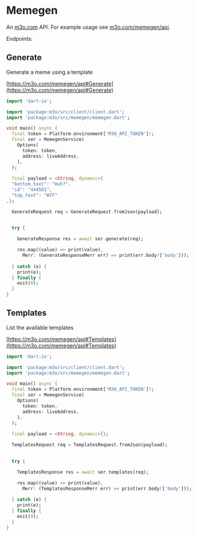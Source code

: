 # Memegen

An [m3o.com](https://m3o.com) API. For example usage see [m3o.com/memegen/api](https://m3o.com/memegen/api).

Endpoints:

## Generate

Generate a meme using a template


[https://m3o.com/memegen/api#Generate](https://m3o.com/memegen/api#Generate)

```dart
import 'dart:io';

import 'package:m3o/src/client/client.dart';
import 'package:m3o/src/memegen/memegen.dart';

void main() async {
  final token = Platform.environment['M3O_API_TOKEN']!;
  final ser = MemegenService(
    Options(
      token: token,
      address: liveAddress,
    ),
  );
 
  final payload = <String, dynamic>{
  "bottom_text": "Huh?",
  "id": "444501",
  "top_text": "WTF"
,};

  GenerateRequest req = GenerateRequest.fromJson(payload);

  
  try {

	GenerateResponse res = await ser.generate(req);

    res.map((value) => print(value),
	  Merr: (GenerateResponseMerr err) => print(err.body!['body']));	
  
  } catch (e) {
    print(e);
  } finally {
    exit(0);
  }
}
```
## Templates

List the available templates


[https://m3o.com/memegen/api#Templates](https://m3o.com/memegen/api#Templates)

```dart
import 'dart:io';

import 'package:m3o/src/client/client.dart';
import 'package:m3o/src/memegen/memegen.dart';

void main() async {
  final token = Platform.environment['M3O_API_TOKEN']!;
  final ser = MemegenService(
    Options(
      token: token,
      address: liveAddress,
    ),
  );
 
  final payload = <String, dynamic>{};

  TemplatesRequest req = TemplatesRequest.fromJson(payload);

  
  try {

	TemplatesResponse res = await ser.templates(req);

    res.map((value) => print(value),
	  Merr: (TemplatesResponseMerr err) => print(err.body!['body']));	
  
  } catch (e) {
    print(e);
  } finally {
    exit(0);
  }
}
```
